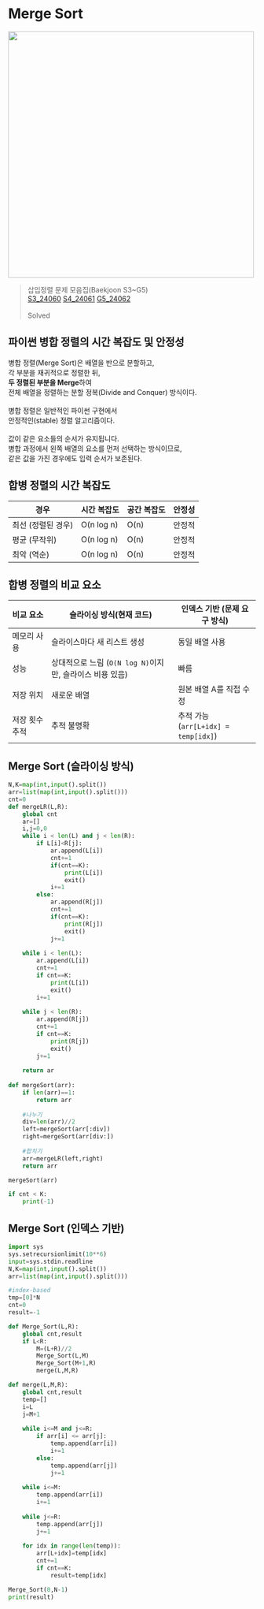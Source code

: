 # Merge Sort
<img src="https://github.com/user-attachments/assets/0ad0ef70-0e2c-44be-a414-117ecbb68631" width="500" height="500"/> <br>

>삽입정렬 문제 모음집(Baekjoon S3~G5) <br>
[S3_24060](https://www.acmicpc.net/problem/24060) [S4_24061](https://www.acmicpc.net/problem/24061) [G5_24062](https://www.acmicpc.net/problem/24062)
<br><br>
>Solved <br> 

## 파이썬 병합 정렬의 시간 복잡도 및 안정성
병합 정렬(Merge Sort)은 배열을 반으로 분할하고, <br>
각 부분을 재귀적으로 정렬한 뒤, <br>
**두 정렬된 부분을 Merge**하여 <br>
전체 배열을 정렬하는 분할 정복(Divide and Conquer) 방식이다. <br> 
<br>
병합 정렬은 일반적인 파이썬 구현에서 <br>
안정적인(stable) 정렬 알고리즘이다. <br><br>
값이 같은 요소들의 순서가 유지됩니다. <br>
병합 과정에서 왼쪽 배열의 요소를 먼저 선택하는 방식이므로, <br>
같은 값을 가진 경우에도 입력 순서가 보존된다. <br>

## 합병 정렬의 시간 복잡도
| 경우          | 시간 복잡도     | 공간 복잡도 | 안정성   |
| ----------- | ---------- | ------ | ----- |
| 최선 (정렬된 경우) | O(n log n) | O(n)   | 안정적 |
| 평균 (무작위)    | O(n log n) | O(n)   | 안정적 |
| 최악 (역순)     | O(n log n) | O(n)   | 안정적 |


## 합병 정렬의 비교 요소
| 비교 요소    | 슬라이싱 방식(현재 코드)                         | 인덱스 기반 (문제 요구 방식)       |
| -------- | -------------------------------------- | ----------------------- |
| 메모리 사용   | 슬라이스마다 새 리스트 생성                        | 동일 배열 사용                |
| 성능       | 상대적으로 느림 (`O(N log N)`이지만, 슬라이스 비용 있음) | 빠름                      |
| 저장 위치    | 새로운 배열                                 | 원본 배열 A를 직접 수정          |
| 저장 횟수 추적 | 추적 불명확                                 | 추적 가능 <br>(`arr[L+idx] = temp[idx]`) |


## Merge Sort (슬라이싱 방식)
```python 
N,K=map(int,input().split())
arr=list(map(int,input().split()))
cnt=0
def mergeLR(L,R):
    global cnt
    ar=[]
    i,j=0,0
    while i < len(L) and j < len(R):
        if L[i]<R[j]:
            ar.append(L[i]) 
            cnt+=1
            if(cnt==K):
                print(L[i])
                exit()
            i+=1
        else:
            ar.append(R[j])
            cnt+=1
            if(cnt==K):
                print(R[j])
                exit()
            j+=1
    
    while i < len(L):
        ar.append(L[i])
        cnt+=1
        if cnt==K:
            print(L[i])
            exit()
        i+=1
    
    while j < len(R):
        ar.append(R[j])
        cnt+=1
        if cnt==K:
            print(R[j])
            exit()
        j+=1
        
    return ar
    
def mergeSort(arr):
    if len(arr)==1:
        return arr
        
    #나누기    
    div=len(arr)//2
    left=mergeSort(arr[:div])
    right=mergeSort(arr[div:])
    
    #합치기
    arr=mergeLR(left,right)
    return arr

mergeSort(arr)

if cnt < K:
    print(-1)
```

## Merge Sort (인덱스 기반)
```python
import sys
sys.setrecursionlimit(10**6) 
input=sys.stdin.readline
N,K=map(int,input().split())
arr=list(map(int,input().split()))

#index-based 
tmp=[0]*N
cnt=0
result=-1

def Merge_Sort(L,R):
    global cnt,result
    if L<R:
        M=(L+R)//2
        Merge_Sort(L,M)
        Merge_Sort(M+1,R)
        merge(L,M,R)

def merge(L,M,R):
    global cnt,result
    temp=[]
    i=L
    j=M+1
    
    while i<=M and j<=R:
        if arr[i] <= arr[j]:
            temp.append(arr[i])
            i+=1
        else:
            temp.append(arr[j])
            j+=1
    
    while i<=M:
        temp.append(arr[i])
        i+=1
    
    while j<=R:
        temp.append(arr[j])
        j+=1
    
    for idx in range(len(temp)):
        arr[L+idx]=temp[idx]
        cnt+=1
        if cnt==K:
            result=temp[idx]

Merge_Sort(0,N-1)
print(result)
```
